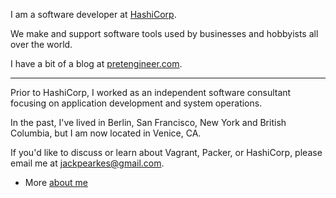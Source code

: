 I am a software developer at [HashiCorp](https://hashicorp.com/).

We make and support software tools used by businesses and
hobbyists all over the world.

I have a bit of a blog at [pretengineer.com](http://pretengineer.com).

---

Prior to HashiCorp, I worked as an independent software consultant
focusing on application development and system operations.

In the past, I've lived in Berlin, San Francisco, New York and British Columbia, but
I am now located in Venice, CA.

If you'd like to discuss or learn about Vagrant, Packer, or HashiCorp,
please email me at [jackpearkes@gmail.com](mailto:jackpearkes@gmail.com).

- More [about me](/about/longform-bio)
